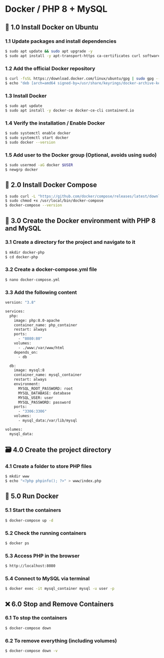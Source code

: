 # Docker / PHP 8 + MySQL

## :penguin: 1.0 Install Docker on Ubuntu

### 1.1 Update packages and install dependencies

```sh
$ sudo apt update && sudo apt upgrade -y
$ sudo apt install -y apt-transport-https ca-certificates curl software-properties-common
```

### 1.2 Add the official Docker repository

```sh
$ curl -fsSL https://download.docker.com/linux/ubuntu/gpg | sudo gpg --dearmor -o /usr/share/keyrings/docker-archive-keyring.gpg
$ echo "deb [arch=amd64 signed-by=/usr/share/keyrings/docker-archive-keyring.gpg] https://download.docker.com/linux/ubuntu $(lsb_release -cs) stable" | sudo tee /etc/apt/sources.list.d/docker.list > /dev/null
```

### 1.3 Install Docker

```sh
$ sudo apt update
$ sudo apt install -y docker-ce docker-ce-cli containerd.io
```

### 1.4 Verify the installation / Enable Docker

```sh
$ sudo systemctl enable docker
$ sudo systemctl start docker
$ sudo docker --version
```

### 1.5 Add user to the Docker group (Optional, avoids using sudo)

```sh
$ sudo usermod -aG docker $USER
$ newgrp docker
```

## :whale2: 2.0 Install Docker Compose

```sh
$ sudo curl -L "https://github.com/docker/compose/releases/latest/download/docker-compose-$(uname -s)-$(uname -m)" -o /usr/local/bin/docker-compose
$ sudo chmod +x /usr/local/bin/docker-compose
$ docker-compose --version
```

## :whale2: 3.0 Create the Docker environment with PHP 8 and MySQL

### 3.1 Create a directory for the project and navigate to it

```sh
$ mkdir docker-php
$ cd docker-php
```

### 3.2 Create a docker-compose.yml file

```sh
$ nano docker-compose.yml
```

### 3.3 Add the following content

```sh
version: "3.8"

services:
  php:
    image: php:8.0-apache
    container_name: php_container
    restart: always
    ports:
      - "8080:80"
    volumes:
      - ./www:/var/www/html
    depends_on:
      - db

  db:
    image: mysql:8
    container_name: mysql_container
    restart: always
    environment:
      MYSQL_ROOT_PASSWORD: root
      MYSQL_DATABASE: database
      MYSQL_USER: user
      MYSQL_PASSWORD: password
    ports:
      - "3306:3306"
    volumes:
      - mysql_data:/var/lib/mysql

volumes:
  mysql_data:
```

## :card_file_box: 4.0 Create the project directory

### 4.1 Create a folder to store PHP files

```sh
$ mkdir www
$ echo "<?php phpinfo(); ?>" > www/index.php
```

## :whale2: 5.0 Run Docker

### 5.1 Start the containers

```sh
$ docker-compose up -d
```

### 5.2 Check the running containers

```sh
$ docker ps
```

### 5.3 Access PHP in the browser

```sh
$ http://localhost:8080
```

### 5.4 Connect to MySQL via terminal

```sh
$ docker exec -it mysql_container mysql -u user -p
```

## :x: 6.0 Stop and Remove Containers

### 6.1 To stop the containers

```sh
$ docker-compose down
```

### 6.2 To remove everything (including volumes)

```sh
$ docker-compose down -v
```
